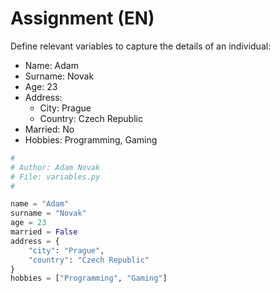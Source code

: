 # Assignment (EN)

Define relevant variables to capture the details of an individual:

- Name: Adam
- Surname: Novak
- Age: 23
- Address:
    - City: Prague
    - Country: Czech Republic
- Married: No
- Hobbies: Programming, Gaming

```python
#
# Author: Adam Novak
# File: variables.py
#

name = "Adam"
surname = "Novak"
age = 23
married = False
address = {
    "city": "Prague",
    "country": "Czech Republic"
}
hobbies = ["Programming", "Gaming"]

```